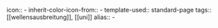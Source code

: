 icon:: -
inherit-color-icon-from:: -
template-used:: standard-page
tags:: [[wellensausbreitung]], [[uni]]
alias:: -